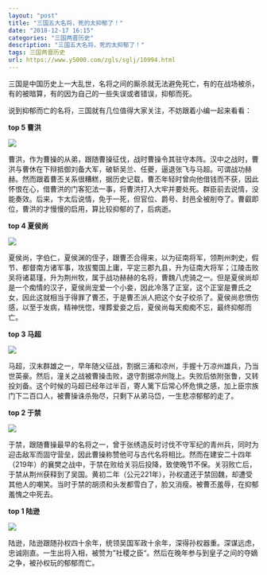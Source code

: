```yaml
---
layout: "post"
title: "三国五大名将，死的太抑郁了！"
date: "2018-12-17 16:15"
categories: "三国两晋历史"
description: "三国五大名将，死的太抑郁了！"
tags: 三国两晋历史
url: https://www.y5000.com/zgls/sglj/10994.html
---
```






三国是中国历史上一大乱世，名将之间的厮杀就无法避免死亡，有的在战场被杀，有的被暗算，有的因为自己的一些失误或者错误，抑郁而死。

说到抑郁而亡的名将，三国就有几位值得大家关注，不妨跟着小编一起来看看：

**top 5 曹洪**

![](https://img.y5000.com/uploads/allimg/170117/8-1F11G0103Ea.jpg)

曹洪，作为曹操的从弟，跟随曹操征伐，战时曹操令其驻守本阵。汉中之战时，曹洪与曹休在下辩抵御刘备大军，破斩吴兰、任夔，逼退张飞与马超。可谓战功赫赫。然而跟着曹丕关系很糟糕，据历史记载，曹丕年轻时曾向他借钱而不获，因此怀恨在心，借曹洪的门客犯法一事，将曹洪打入大牢并要处死。群臣前去说情，没能奏效。后来，卞太后说情，免于一死，但官位、爵号、封邑全被削夺了。曹叡即位，曹洪的才慢慢的启用，算比较抑郁的了，后病逝。

**top 4 夏侯尚**

![](https://img.y5000.com/uploads/allimg/170117/10202W391-0.jpg)

夏侯尚，字伯仁，夏侯渊的侄子，跟曹丕合得来，以为征南将军，领荆州刺史，假节、都督南方诸军事，攻拔蜀国上庸，平定三郡九县，升为征南大将军；江陵击败吴将诸葛瑾，升为荆州牧，属于战功赫赫的名将，曹魏八虎骑之一。但是夏侯尚却是一个痴情的汉子，夏侯尚宠爱一个小妾，因此冷落了正室，这个正室是曹氏之女，因此这就相当于得罪了曹丕，于是曹丕派人把这个女子绞杀了。夏侯尚悲愤伤感，以至于发病，精神恍惚，埋葬爱妾之后，夏侯尚每天痴痴不忘，最终抑郁而亡。

**top 3 马超**

![](https://img.y5000.com/uploads/allimg/170117/10202V531-1.jpg)

马超，汉末群雄之一，早年随父征战，割据三浦和凉州，手握十万凉州雄兵，乃当世英豪。然后，潼关之战被曹操击败，退守割据凉州陇上。失败后依附张鲁，又转投刘备。这个时候的马超已经年过半百，寄人篱下后常心怀危惧之感，加上臣宗族门下二百口人，被曹操诛杀殆尽，只剩下从弟马岱，一生悲凉郁郁的走了。

**top 2 于禁**

![](https://img.y5000.com/uploads/allimg/170117/10202RJ7-2.jpg)

于禁，跟随曹操最早的名将之一，曾于张绣造反时讨伐不守军纪的青州兵，同时为迎击敌军而固守营垒，因此曹操称赞他可与古代名将相比。然而在建安二十四年（219年）的襄樊之战中，于禁在败给关羽后投降，致使晚节不保。关羽败亡后，于禁从荆州获释到了吴国。黄初二年（公元221年），孙权遣还于禁回魏，却遭受其他人的嘲笑。当时于禁的胡须和头发都雪白了，脸又消瘦。被曹丕羞辱，在抑郁羞愧之中死去。

**top 1 陆逊**

![](https://img.y5000.com/uploads/allimg/170117/8-1F11G0104O55.jpg)

陆逊，陆逊跟随孙权四十余年，统领吴国军政十余年，深得孙权器重。深谋远虑，忠诚刚直。一生出将入相，被赞为”社稷之臣“。然后在晚年参与到皇子之间的夺嫡之争，被孙权玩的郁郁而亡。
